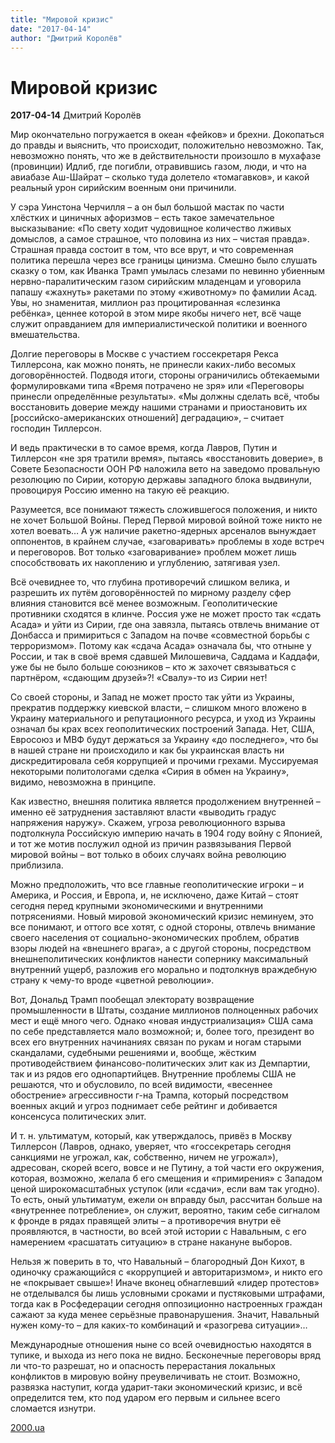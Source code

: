 ```yaml
---
title: "Мировой кризис"
date: "2017-04-14"
author: "Дмитрий Королёв"
---
```


# Мировой кризис

**2017-04-14** Дмитрий Королёв

Мир окончательно погружается в океан «фейков» и брехни. Докопаться до правды и выяснить, что происходит, положительно невозможно. Так, невозможно понять, что же в действительности произошло в мухафазе (провинции) Идлиб, где погибли, отравившись газом, люди, и что на авиабазе Аш-Шайрат – сколько туда долетело «томагавков», и какой реальный урон сирийским военным они причинили.

У сэра Уинстона Черчилля – а он был большой мастак по части хлёстких и циничных афоризмов – есть такое замечательное высказывание: «По свету ходит чудовищное количество лживых домыслов, а самое страшное, что половина из них – чистая правда». Страшная правда состоит в том, что все врут, и что современная политика перешла через все границы цинизма. Смешно было слушать сказку о том, как Иванка Трамп умылась слезами по невинно убиенным нервно-паралитическим газом сирийским младенцам и уговорила папашу «жахнуть» ракетами по этому «животному» по фамилии Асад. Увы, но знаменитая, миллион раз процитированная «слезинка ребёнка», ценнее которой в этом мире якобы ничего нет, всё чаще служит оправданием для империалистической политики и военного вмешательства.

Долгие переговоры в Москве с участием госсекретаря Рекса Тиллерсона, как можно понять, не принесли каких-либо весомых договорённостей. Подводя итоги, стороны ограничились обтекаемыми формулировками типа «Время потрачено не зря» или «Переговоры принесли определённые результаты». «Мы должны сделать всё, чтобы восстановить доверие между нашими странами и приостановить их [российско-американских отношений] деградацию», – считает господин Тиллерсон.

И ведь практически в то самое время, когда Лавров, Путин и Тиллерсон «не зря тратили время», пытаясь «восстановить доверие», в Совете Безопасности ООН РФ наложила вето на заведомо провальную резолюцию по Сирии, которую державы западного блока выдвинули, провоцируя Россию именно на такую её реакцию.

Разумеется, все понимают тяжесть сложившегося положения, и никто не хочет Большой Войны. Перед Первой мировой войной тоже никто не хотел воевать… А уж наличие ракетно-ядерных арсеналов вынуждает оппонентов, в крайнем случае, «заговаривать» проблемы в ходе встреч и переговоров. Вот только «заговаривание» проблем может лишь способствовать их накоплению и углублению, затягивая узел.

Всё очевиднее то, что глубина противоречий слишком велика, и разрешить их путём договорённостей по мирному разделу сфер влияния становится всё менее возможным. Геополитические противники сходятся в клинче. Россия уже не может просто так «сдать Асада» и уйти из Сирии, где она завязла, пытаясь отвлечь внимание от Донбасса и примириться с Западом на почве «совместной борьбы с терроризмом». Потому как «сдача Асада» означала бы, что отныне у России, и так в своё время сдавшей Милошевича, Саддама и Каддафи, уже бы не было больше союзников – кто ж захочет связываться с партнёром, «сдающим друзей»?! «Свалу»-то из Сирии нет!

Со своей стороны, и Запад не может просто так уйти из Украины, прекратив поддержку киевской власти, – слишком много вложено в Украину материального и репутационного ресурса, и уход из Украины означал бы крах всех геополитических построений Запада. Нет, США, Евросоюз и МВФ будут держаться за Украину «до последнего», что бы в нашей стране ни происходило и как бы украинская власть ни дискредитировала себя коррупцией и прочими грехами. Муссируемая некоторыми политологами сделка «Сирия в обмен на Украину», видимо, невозможна в принципе.

Как известно, внешняя политика является продолжением внутренней – именно её затруднения заставляют власти «выводить градус напряжения наружу». Скажем, угроза революционного взрыва подтолкнула Российскую империю начать в 1904 году войну с Японией, и тот же мотив послужил одной из причин развязывания Первой мировой войны – вот только в обоих случаях война революцию приблизила.

Можно предположить, что все главные геополитические игроки – и Америка, и Россия, и Европа, и, не исключено, даже Китай – стоят сегодня перед крупными экономическими и внутренними потрясениями. Новый мировой экономический кризис неминуем, это все понимают, и оттого все хотят, с одной стороны, отвлечь внимание своего населения от социально-экономических проблем, обратив взоры людей на «внешнего врага», а с другой стороны, посредством внешнеполитических конфликтов нанести сопернику максимальный внутренний ущерб, разложив его морально и подтолкнув враждебную страну к чему-то вроде «цветной революции».

Вот, Дональд Трамп пообещал электорату возвращение промышленности в Штаты, создание миллионов полноценных рабочих мест и ещё много чего. Однако «новая индустриализация» США сама по себе представляется мало возможной; и, более того, президент во всех его внутренних начинаниях связан по рукам и ногам старыми скандалами, судебными решениями и, вообще, жёстким противодействием финансово-политических элит как из Демпартии, так и из рядов его однопартийцев. Внутренние проблемы США не решаются, что и обусловило, по всей видимости, «весеннее обострение» агрессивности г-на Трампа, который посредством военных акций и угроз поднимает себе рейтинг и добивается консенсуса политических элит.

И т. н. ультиматум, который, как утверждалось, привёз в Москву Тиллерсон (Лавров, однако, уверяет, что «госсекретарь сегодня санкциями не угрожал, как, собственно, ничем не угрожал»), адресован, скорей всего, вовсе и не Путину, а той части его окружения, которая, возможно, желала б его смещения и «примирения» с Западом ценой широкомасштабных уступок (или «сдачи», если вам так угодно). То есть, оный ультиматум, ежели он вправду был, рассчитан больше на «внутреннее потребление», он служит, вероятно, таким себе сигналом к фронде в рядах правящей элиты – а противоречия внутри её проявляются, в частности, во всей этой истории с Навальным, с его намерением «расшатать ситуацию» в стране накануне выборов.

Нельзя ж поверить в то, что Навальный – благородный Дон Кихот, в одиночку сражающийся с «коррупцией и авторитаризмом», и никто его не «покрывает свыше»! Иначе вконец обнаглевший «лидер протестов» не отделывался бы лишь условными сроками и пустяковыми штрафами, тогда как в Росфедерации сегодня оппозиционно настроенных граждан сажают за куда менее серьёзные правонарушения. Значит, Навальный нужен кому-то – для каких-то комбинаций и «разогрева ситуации»…

Международные отношения ныне со всей очевидностью находятся в тупике, и выхода из него пока не видно. Бесконечные переговоры вряд ли что-то разрешат, но и опасность перерастания локальных конфликтов в мировую войну преувеличивать не стоит. Возможно, развязка наступит, когда ударит-таки экономический кризис, и всё определится тем, кто под ударом его первым и сильнее всего сломается изнутри.

[2000.ua](http://www.2000.ua/v-nomere/forum/mir/geopoliticheskii-klinch-v-moskve.htm)